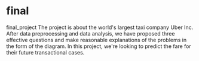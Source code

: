 # final
 final_project
 The project is about the world's largest taxi company Uber Inc. 
 After data preprocessing and data analysis, we have proposed three effective questions and make reasonable explanations of the problems in the form of the diagram. 
 In this project,  we're looking to predict the fare for their future transactional cases. 
